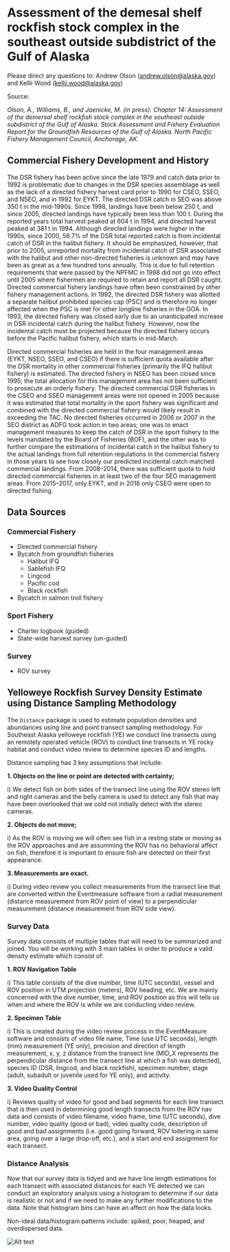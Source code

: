 # Assessment of the demesal shelf rockfish stock complex in the southeast outside subdistrict of the Gulf of Alaska

Please direct any questions to: Andrew Olson (andrew.olson@alaska.gov) and Kellii Wood (kellii.wood@alaska.gov)

Source: 

*Olson, A., Williams, B., and Jaenicke, M. (in press). Chapter 14: Assessment of the demersal shelf rockfish stock complex in the southeast outside subdistrict of the Gulf of Alaska. Stock Assessment and Fishery Evaluation Report for the Groundfish Resources of the Gulf of Alaska. North Pacific Fishery Management Council, Anchorage, AK.*

## Commercial Fishery Development and History
The DSR fishery has been active since the late 1979 and catch data prior to 1992 is problematic due to changes in the DSR species assemblage as well as the lack of a directed fishery harvest card prior to 1990 for CSEO, SSEO, and NSEO, and in 1992 for EYKT. The directed DSR catch in SEO was above 350 t in the mid-1990s. Since 1998, landings have been below 250 t, and since 2005, directed landings have typically been less than 100 t. During the reported years total harvest peaked at 604 t in 1994, and directed harvest peaked at 381 t in 1994. Although directed landings were higher in the 1990s, since 2000, 58.7% of the DSR total reported catch is from incidental catch of DSR in the halibut fishery. It should be emphasized, however, that prior to 2005, unreported mortality from incidental catch of DSR associated with the halibut and other non-directed fisheries is unknown and may have been as great as a few hundred tons annually. This is due to full retention requirements that were passed by the NPFMC in 1998 did not go into effect until 2005 where fishermen are required to retain and report all DSR caught.  Directed commercial fishery landings have often been constrained by other fishery management actions. In 1992, the directed DSR fishery was allotted a separate halibut prohibited species cap (PSC) and is therefore no longer affected when the PSC is met for other longline fisheries in the GOA. In 1993, the directed fishery was closed early due to an unanticipated increase in DSR incidental catch during the halibut fishery. However, now the incidental catch must be projected because the directed fishery occurs before the Pacific halibut fishery, which starts in mid-March. 

Directed commercial fisheries are held in the four management areas (EYKT, NSEO, SSEO, and CSEO) if there is sufficient quota available after the DSR mortality in other commercial fisheries (primarily the IFQ halibut fishery) is estimated. The directed fishery in NSEO has been closed since 1995; the total allocation for this management area has not been sufficient to prosecute an orderly fishery. The directed commercial DSR fisheries in the CSEO and SSEO management areas were not opened in 2005 because it was estimated that total mortality in the sport fishery was significant and combined with the directed commercial fishery would likely result in exceeding the TAC. No directed fisheries occurred in 2006 or 2007 in the SEO district as ADFG took action in two areas; one was to enact management measures to keep the catch of DSR in the sport fishery to the levels mandated by the Board of Fisheries (BOF), and the other was to further compare the estimations of incidental catch in the halibut fishery to the actual landings from full retention regulations in the commercial fishery in those years to see how closely our predicted incidental catch matched commercial landings. From 2008–2014, there was sufficient quota to hold directed commercial fisheries in at least two of the four SEO management areas. From 2015–2017, only EYKT, and in 2018 only CSEO were open to directed fishing. 

## Data Sources

### Commercial Fishery
* Directed commercial fishery
* Bycatch from groundfish fisheries
  + Halibut IFQ
  + Sablefish IFQ
  + Lingcod 
  + Pacific cod
  + Black rockfish 
* Bycatch in salmon troll fishery

### Sport Fishery
* Charter logbook (guided)
* State-wide harvest survey (un-guided)

### Survey
* ROV survey

## Yelloweye Rockfish Survey Density Estimate using Distance Sampling Methodology
The `Distance` package is used to estimate population densities and abundances using line and point transect sampling methodology. For Southeast Alaska yelloweye rockfish (YE) we conduct line transects using an remotely operated vehicle (ROV) to conduct line transects in YE rocky habitat and conduct video review to determine species ID and lengths.

Distance sampling has 3 key assumptions that include:

**1. Objects on the line or point are detected with certainty;**
  
  i) We detect fish on both sides of the transect line using the ROV stereo left and right cameras and the belly camera is used to detect any fish that may have been overlooked that we cold not initially detect with the stereo cameras.  

**2. Objects do not move;**

  i) As the ROV is moving we will often see fish in a resting state or moving as the ROV approaches and are assumming the ROV has no behavioral affect on fish, therefore it is important to ensure fish are detected on their first appearance.  

**3. Measurements are exact.**

  i) During video review you collect measurements from the transect line that are converted within the Eventmeasure software from a radial measurement (distance measurement from ROV point of view) to a perpendicular measurement (distance measurement from ROV side view).
  
### Survey Data
Survey data consists of multiple tables that will need to be summarized and joined.  You will be working with 3 main tables in order to produce a valid density estimate which consist of:

**1. ROV Navigation Table**
    
  i) This table consists of the dive number, time (UTC seconds), vessel and ROV position in UTM projection (meters), ROV heading, etc.  We are mainly concerned with the dive number, time, and ROV position as this will tells us when and where the ROV is while we are conducting video review.  
    
**2. Specimen Table**

  i) This is created during the video review process in the EventMeasure software and consists of video file name, Time (use UTC seconds), length (mm) measurement (YE only), precision and direction of length measurement, x, y, z distance from the transect line (MID_X represents the perpendicular distance from the transect line at which a fish was detected), species ID (DSR, lingcod, and black rockfish), specimen number, stage (adult, subadult or juvenile used for YE only), and activity.

**3. Video Quality Control**

  i) Reviews quality of video for good and bad segments for each line transect that is then used in determining good length transects from the ROV nav data and consists of video filename, video frame, time (UTC seconds), dive number, video quality (good or bad), video quality code, description of good and bad assignments (i.e. good going forward, ROV loitering in same area, going over a large drop-off, etc.), and a start and end assignment for each transect. 

### Distance Analysis
Now that our survey data is tidyed and we have line length estimations for each transect with associated distances for each YE detected we can conduct an exploratory analysis using a histogram to determine if our data is realistic or not and if we need to make any further modifications to the data. Note that histogram bins can have an affect on how the data looks.

Non-ideal data/histogram patterns include: spiked, poor, heaped, and overdispersed data.  

![Alt text](dsr_outside/figures/bad_data.png?raw=true "Title")




